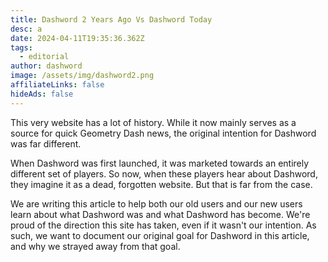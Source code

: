 ```yaml
---
title: Dashword 2 Years Ago Vs Dashword Today
desc: a
date: 2024-04-11T19:35:36.362Z
tags:
  - editorial
author: dashword
image: /assets/img/dashword2.png
affiliateLinks: false
hideAds: false
---
```

This very website has a lot of history. While it now mainly serves as a source for quick Geometry Dash news, the original intention for Dashword was far different.

When Dashword was first launched, it was marketed towards an entirely different set of players. So now, when these players hear about Dashword, they imagine it as a dead, forgotten website. But that is far from the case.

We are writing this article to help both our old users and our new users learn about what Dashword was and what Dashword has become. We're proud of the direction this site has taken, even if it wasn't our intention. As such, we want to document our original goal for Dashword in this article, and why we strayed away from that goal.